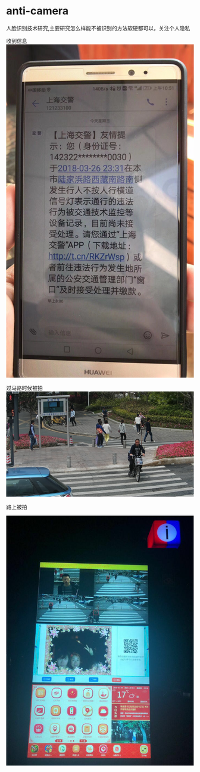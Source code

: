 # anti-camera
人脸识别技术研究,主要研究怎么样能不被识别的方法软硬都可以，关注个人隐私

收到信息
![](face1.jpg)

过马路时候被拍
![](face2.jpg)


路上被拍

![](face3.jpg)
